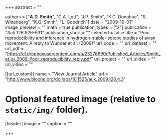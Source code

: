 +++
abstract = ""

authors = ["**A.D. Smith**", "C.A. Lott", "J.P. Smith", "K.C. Donohue", "S. Wittenberg", "K.G. Smith", "L. Goodrich"]
date = "2009-10-01"
image_preview = ""
math = true
publication_types = ["2"]
publication = "*Auk* 126:926-931"
publication_short = ""
selected = false
title = "Poor reproducibility and inference in hydrogen-stable-isotope studies of avian movement: A reply to Wunder et al. (2009)"
url_code = ""
url_dataset = ""
url_pdf = "https://dl.dropboxusercontent.com/u/23278690/Published_Articles/Smith_et_al_2009_Poor_reproducibility_reply.pdf"
url_project = ""
url_slides = ""
url_video = ""

[[url_custom]]
name = "View Journal Article"
url = "http://www.bioone.org/doi/abs/10.1525/auk.2009.126.4.3"

# Optional featured image (relative to `static/img/` folder).
[header]
image = ""
caption = ""

+++